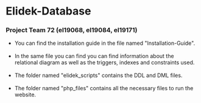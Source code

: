 # Elidek-Database
<h3> Project Team 72 (el19068, el19084, el19171) </h3>

* You can find the installation guide in the file named "Installation-Guide". <br></br>
* In the same file you can find you can find information about the relational diagram as well as the triggers, indexes and constraints used. <br></br>
* The folder named "elidek_scripts" contains the DDL and DML files. <br></br>
* The folder named "php_files" contains all the necessary files to run the website. <br></br>
